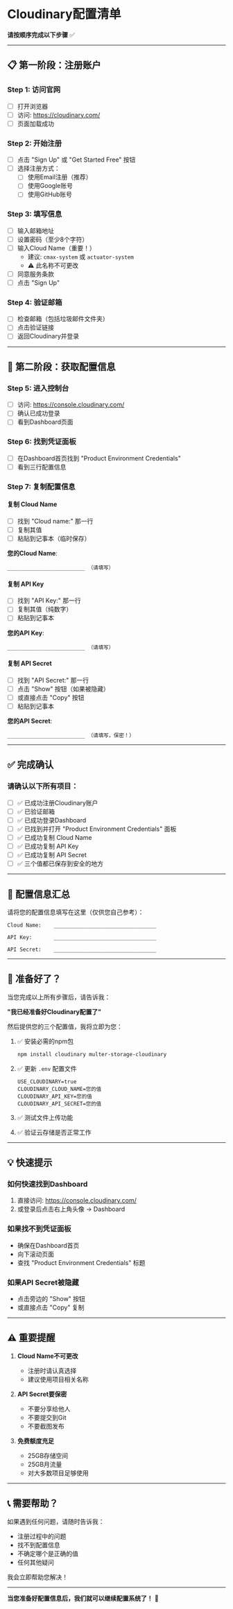 # Cloudinary配置清单

**请按顺序完成以下步骤** ✅

---

## 📋 第一阶段：注册账户

### Step 1: 访问官网
- [ ] 打开浏览器
- [ ] 访问: https://cloudinary.com/
- [ ] 页面加载成功

### Step 2: 开始注册
- [ ] 点击 "Sign Up" 或 "Get Started Free" 按钮
- [ ] 选择注册方式：
  - [ ] 使用Email注册（推荐）
  - [ ] 使用Google账号
  - [ ] 使用GitHub账号

### Step 3: 填写信息
- [ ] 输入邮箱地址
- [ ] 设置密码（至少8个字符）
- [ ] 输入Cloud Name（重要！）
  - 建议: `cmax-system` 或 `actuator-system`
  - ⚠️ 此名称不可更改
- [ ] 同意服务条款
- [ ] 点击 "Sign Up"

### Step 4: 验证邮箱
- [ ] 检查邮箱（包括垃圾邮件文件夹）
- [ ] 点击验证链接
- [ ] 返回Cloudinary并登录

---

## 🔑 第二阶段：获取配置信息

### Step 5: 进入控制台
- [ ] 访问: https://console.cloudinary.com/
- [ ] 确认已成功登录
- [ ] 看到Dashboard页面

### Step 6: 找到凭证面板
- [ ] 在Dashboard首页找到 "Product Environment Credentials"
- [ ] 看到三行配置信息

### Step 7: 复制配置信息

#### 复制 Cloud Name
- [ ] 找到 "Cloud name:" 那一行
- [ ] 复制其值
- [ ] 粘贴到记事本（临时保存）

**您的Cloud Name**: 
```
_________________________ （请填写）
```

#### 复制 API Key
- [ ] 找到 "API Key:" 那一行
- [ ] 复制其值（纯数字）
- [ ] 粘贴到记事本

**您的API Key**: 
```
_________________________ （请填写）
```

#### 复制 API Secret
- [ ] 找到 "API Secret:" 那一行
- [ ] 点击 "Show" 按钮（如果被隐藏）
- [ ] 或直接点击 "Copy" 按钮
- [ ] 粘贴到记事本

**您的API Secret**: 
```
_________________________ （请填写，保密！）
```

---

## ✅ 完成确认

### 请确认以下所有项目：

- [ ] ✅ 已成功注册Cloudinary账户
- [ ] ✅ 已验证邮箱
- [ ] ✅ 已成功登录Dashboard
- [ ] ✅ 已找到并打开 "Product Environment Credentials" 面板
- [ ] ✅ 已成功复制 Cloud Name
- [ ] ✅ 已成功复制 API Key  
- [ ] ✅ 已成功复制 API Secret
- [ ] ✅ 三个值都已保存到安全的地方

---

## 📝 配置信息汇总

请将您的配置信息填写在这里（仅供您自己参考）：

```
Cloud Name:    _________________________________

API Key:       _________________________________

API Secret:    _________________________________
```

---

## 🚀 准备好了？

当您完成以上所有步骤后，请告诉我：

**"我已经准备好Cloudinary配置了"**

然后提供您的三个配置值，我将立即为您：

1. ✅ 安装必需的npm包
   ```bash
   npm install cloudinary multer-storage-cloudinary
   ```

2. ✅ 更新 `.env` 配置文件
   ```env
   USE_CLOUDINARY=true
   CLOUDINARY_CLOUD_NAME=您的值
   CLOUDINARY_API_KEY=您的值
   CLOUDINARY_API_SECRET=您的值
   ```

3. ✅ 测试文件上传功能

4. ✅ 验证云存储是否正常工作

---

## 💡 快速提示

### 如何快速找到Dashboard
1. 直接访问: https://console.cloudinary.com/
2. 或登录后点击右上角头像 → Dashboard

### 如果找不到凭证面板
- 确保在Dashboard首页
- 向下滚动页面
- 查找 "Product Environment Credentials" 标题

### 如果API Secret被隐藏
- 点击旁边的 "Show" 按钮
- 或直接点击 "Copy" 复制

---

## ⚠️ 重要提醒

1. **Cloud Name不可更改**
   - 注册时请认真选择
   - 建议使用项目相关名称

2. **API Secret要保密**
   - 不要分享给他人
   - 不要提交到Git
   - 不要截图发布

3. **免费额度充足**
   - 25GB存储空间
   - 25GB月流量
   - 对大多数项目足够使用

---

## 📞 需要帮助？

如果遇到任何问题，请随时告诉我：
- 注册过程中的问题
- 找不到配置信息
- 不确定哪个是正确的值
- 任何其他疑问

我会立即帮助您解决！

---

**当您准备好配置信息后，我们就可以继续配置系统了！** 🎉

